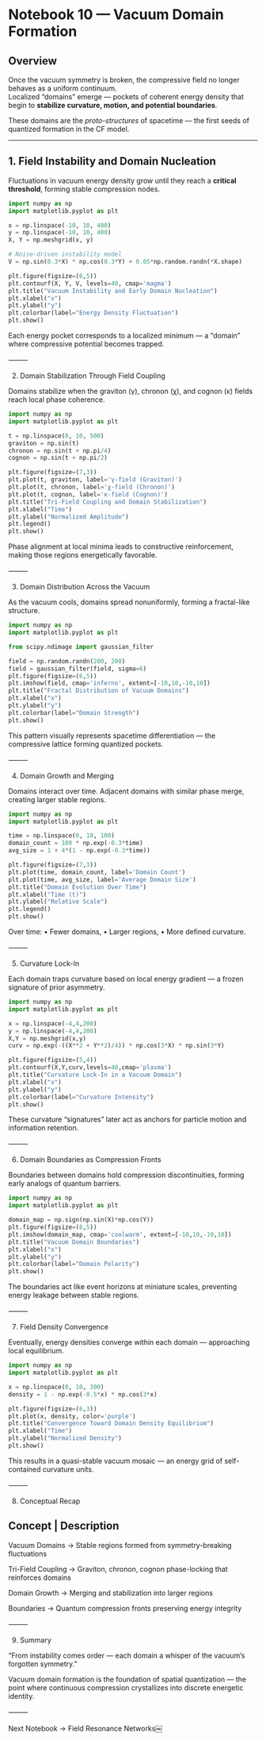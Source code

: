# Notebook 10 — Vacuum Domain Formation

## Overview

Once the vacuum symmetry is broken, the compressive field no longer behaves as a uniform continuum.  
Localized “domains” emerge — pockets of coherent energy density that begin to **stabilize curvature, motion, and potential boundaries**.  

These domains are the *proto-structures* of spacetime — the first seeds of quantized formation in the CF model.

---

## 1. Field Instability and Domain Nucleation

Fluctuations in vacuum energy density grow until they reach a **critical threshold**, forming stable compression nodes.

```python
import numpy as np
import matplotlib.pyplot as plt

x = np.linspace(-10, 10, 400)
y = np.linspace(-10, 10, 400)
X, Y = np.meshgrid(x, y)

# Noise-driven instability model
V = np.sin(0.3*X) * np.cos(0.3*Y) + 0.05*np.random.randn(*X.shape)

plt.figure(figsize=(6,5))
plt.contourf(X, Y, V, levels=40, cmap='magma')
plt.title("Vacuum Instability and Early Domain Nucleation")
plt.xlabel("x")
plt.ylabel("y")
plt.colorbar(label="Energy Density Fluctuation")
plt.show()
```

Each energy pocket corresponds to a localized minimum — a “domain” where compressive potential becomes trapped.

⸻

2. Domain Stabilization Through Field Coupling

Domains stabilize when the graviton (γ), chronon (χ), and cognon (κ) fields reach local phase coherence.

```python
import numpy as np
import matplotlib.pyplot as plt

t = np.linspace(0, 10, 500)
graviton = np.sin(t)
chronon = np.sin(t + np.pi/4)
cognon = np.sin(t + np.pi/2)

plt.figure(figsize=(7,3))
plt.plot(t, graviton, label='γ-field (Graviton)')
plt.plot(t, chronon, label='χ-field (Chronon)')
plt.plot(t, cognon, label='κ-field (Cognon)')
plt.title("Tri-Field Coupling and Domain Stabilization")
plt.xlabel("Time")
plt.ylabel("Normalized Amplitude")
plt.legend()
plt.show()
```

Phase alignment at local minima leads to constructive reinforcement, making those regions energetically favorable.

⸻

3. Domain Distribution Across the Vacuum

As the vacuum cools, domains spread nonuniformly, forming a fractal-like structure.

```python
import numpy as np
import matplotlib.pyplot as plt

from scipy.ndimage import gaussian_filter

field = np.random.randn(200, 200)
field = gaussian_filter(field, sigma=6)
plt.figure(figsize=(6,5))
plt.imshow(field, cmap='inferno', extent=[-10,10,-10,10])
plt.title("Fractal Distribution of Vacuum Domains")
plt.xlabel("x")
plt.ylabel("y")
plt.colorbar(label="Domain Strength")
plt.show()
```

This pattern visually represents spacetime differentiation — the compressive lattice forming quantized pockets.

⸻

4. Domain Growth and Merging

Domains interact over time. Adjacent domains with similar phase merge, creating larger stable regions.

```python
import numpy as np
import matplotlib.pyplot as plt

time = np.linspace(0, 10, 100)
domain_count = 100 * np.exp(-0.3*time)
avg_size = 1 + 4*(1 - np.exp(-0.3*time))

plt.figure(figsize=(7,3))
plt.plot(time, domain_count, label='Domain Count')
plt.plot(time, avg_size, label='Average Domain Size')
plt.title("Domain Evolution Over Time")
plt.xlabel("Time (t)")
plt.ylabel("Relative Scale")
plt.legend()
plt.show()
```

Over time:
	•	Fewer domains,
	•	Larger regions,
	•	More defined curvature.

⸻

5. Curvature Lock-In

Each domain traps curvature based on local energy gradient — a frozen signature of prior asymmetry.

```python
import numpy as np
import matplotlib.pyplot as plt

x = np.linspace(-4,4,200)
y = np.linspace(-4,4,200)
X,Y = np.meshgrid(x,y)
curv = np.exp(-((X**2 + Y**2)/4)) * np.cos(3*X) * np.sin(3*Y)

plt.figure(figsize=(5,4))
plt.contourf(X,Y,curv,levels=40,cmap='plasma')
plt.title("Curvature Lock-In in a Vacuum Domain")
plt.xlabel("x")
plt.ylabel("y")
plt.colorbar(label="Curvature Intensity")
plt.show()
```

These curvature “signatures” later act as anchors for particle motion and information retention.

⸻

6. Domain Boundaries as Compression Fronts

Boundaries between domains hold compression discontinuities, forming early analogs of quantum barriers.

```python
import numpy as np
import matplotlib.pyplot as plt

domain_map = np.sign(np.sin(X)*np.cos(Y))
plt.figure(figsize=(6,5))
plt.imshow(domain_map, cmap='coolwarm', extent=[-10,10,-10,10])
plt.title("Vacuum Domain Boundaries")
plt.xlabel("x")
plt.ylabel("y")
plt.colorbar(label="Domain Polarity")
plt.show()
```

The boundaries act like event horizons at miniature scales, preventing energy leakage between stable regions.

⸻

7. Field Density Convergence

Eventually, energy densities converge within each domain — approaching local equilibrium.

```python
import numpy as np
import matplotlib.pyplot as plt

x = np.linspace(0, 10, 300)
density = 1 - np.exp(-0.5*x) * np.cos(3*x)

plt.figure(figsize=(6,3))
plt.plot(x, density, color='purple')
plt.title("Convergence Toward Domain Density Equilibrium")
plt.xlabel("Time")
plt.ylabel("Normalized Density")
plt.show()
```

This results in a quasi-stable vacuum mosaic — an energy grid of self-contained curvature units.

⸻

8. Conceptual Recap

Concept | Description
------------------

Vacuum Domains -> Stable regions formed from symmetry-breaking fluctuations

Tri-Field Coupling -> Graviton, chronon, cognon phase-locking that reinforces domains

Domain Growth -> Merging and stabilization into larger regions

Boundaries -> Quantum compression fronts preserving energy integrity


⸻

9. Summary

“From instability comes order —
each domain a whisper of the vacuum’s forgotten symmetry.”

Vacuum domain formation is the foundation of spatial quantization —
the point where continuous compression crystallizes into discrete energetic identity.

⸻

Next Notebook → Field Resonance Networks￼
